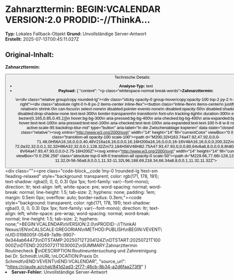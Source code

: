 # Zahnarzttermin: BEGIN:VCALENDAR VERSION:2.0 PRODID:-//ThinkA...

**Typ:** Lokales Fallback-Objekt
**Grund:** Unvollständige Server-Antwort
**Erstellt:** 2025-07-13T00:45:11.027Z

## Original-Inhalt:

<p class="whitespace-normal break-words"><strong>Zahnarzttermin:</strong></p>
<div class="relative group/copy rounded-lg"><div class="sticky opacity-0 group-hover/copy:opacity-100 top-2 py-2 h-12 w-0 float-right"><div class="absolute right-0 h-8 px-2 items-center inline-flex"><button class="inline-flex
  items-center
  justify-center
  relative
  shrink-0
  can-focus
  select-none
  disabled:pointer-events-none
  disabled:opacity-50
  disabled:shadow-none
  disabled:drop-shadow-none text-text-300
          border-transparent
          transition
          font-ui
          tracking-tight
          duration-300
          ease-[cubic-bezier(0.165,0.85,0.45,1)]
          hover:bg-bg-300
          aria-pressed:bg-bg-400
          aria-checked:bg-bg-400
          aria-expanded:bg-bg-400
          hover:text-text-100
          aria-pressed:text-text-100
          aria-checked:text-text-100
          aria-expanded:text-text-100 h-8 w-8 rounded-md active:scale-95 backdrop-blur-md" type="button...

## Technische Details:

- **Analyse-Typ:** text
- **Payload:** {
  "content": "<p class=\"whitespace-normal break-words\"><strong>Zahnarzttermin:</strong></p>\n<div class=\"relative group/copy rounded-lg\"><div class=\"sticky opacity-0 group-hover/copy:opacity-100 top-2 py-2 h-12 w-0 float-right\"><div class=\"absolute right-0 h-8 px-2 items-center inline-flex\"><button class=\"inline-flex\n  items-center\n  justify-center\n  relative\n  shrink-0\n  can-focus\n  select-none\n  disabled:pointer-events-none\n  disabled:opacity-50\n  disabled:shadow-none\n  disabled:drop-shadow-none text-text-300\n          border-transparent\n          transition\n          font-ui\n          tracking-tight\n          duration-300\n          ease-[cubic-bezier(0.165,0.85,0.45,1)]\n          hover:bg-bg-300\n          aria-pressed:bg-bg-400\n          aria-checked:bg-bg-400\n          aria-expanded:bg-bg-400\n          hover:text-text-100\n          aria-pressed:text-text-100\n          aria-checked:text-text-100\n          aria-expanded:text-text-100 h-8 w-8 rounded-md active:scale-95 backdrop-blur-md\" type=\"button\" aria-label=\"In die Zwischenablage kopieren\" data-state=\"closed\"><div class=\"relative\"><svg xmlns=\"http://www.w3.org/2000/svg\" width=\"14\" height=\"14\" fill=\"currentColor\" viewBox=\"0 0 256 256\" class=\"transition-all opacity-100 scale-100\"><path d=\"M200,32H163.74a47.92,47.92,0,0,0-71.48,0H56A16,16,0,0,0,40,48V216a16,16,0,0,0,16,16H200a16,16,0,0,0,16-16V48A16,16,0,0,0,200,32Zm-72,0a32,32,0,0,1,32,32H96A32,32,0,0,1,128,32Zm72,184H56V48H82.75A47.93,47.93,0,0,0,80,64v8a8,8,0,0,0,8,8h80a8,8,0,0,0,8-8V64a47.93,47.93,0,0,0-2.75-16H200Z\"></path></svg><svg xmlns=\"http://www.w3.org/2000/svg\" width=\"14\" height=\"14\" fill=\"currentColor\" viewBox=\"0 0 256 256\" class=\"absolute top-0 left-0 transition-all opacity-0 scale-50\"><path d=\"M229.66,77.66l-128,128a8,8,0,0,1-11.32,0l-56-56a8,8,0,0,1,11.32-11.32L96,188.69,218.34,66.34a8,8,0,0,1,11.32,11.32Z\"></path></svg></div></button></div></div><div class=\"\"><pre class=\"code-block__code !my-0 !rounded-lg !text-sm !leading-relaxed\" style=\"background: transparent; color: rgb(171, 178, 191); text-shadow: rgba(0, 0, 0, 0.3) 0px 1px; font-family: var(--font-mono); direction: ltr; text-align: left; white-space: pre; word-spacing: normal; word-break: normal; line-height: 1.5; tab-size: 2; hyphens: none; padding: 1em; margin: 0.5em 0px; overflow: auto; border-radius: 0.3em;\"><code style=\"background: transparent; color: rgb(171, 178, 191); text-shadow: rgba(0, 0, 0, 0.3) 0px 1px; font-family: var(--font-mono); direction: ltr; text-align: left; white-space: pre-wrap; word-spacing: normal; word-break: normal; line-height: 1.5; tab-size: 2; hyphens: none;\"><span><span>BEGIN:VCALENDAR\n</span></span><span>VERSION:2.0\n</span><span>PRODID:-//ThinkAI Nexus//EN\n</span><span>CALSCALE:GREGORIAN\n</span><span>METHOD:PUBLISH\n</span><span>BEGIN:VEVENT\n</span><span>UID:0198005f-0549-7a9b-9907-9e344ab64473\n</span><span>DTSTAMP:20250712T204124Z\n</span><span>DTSTART:20250721T100000Z\n</span><span>DTEND:20250721T103000Z\n</span><span>SUMMARY:Zahnarzttermin Routinecheck 🦷\n</span><span>DESCRIPTION:Routineuntersuchung und Zahnreinigung bei Dr. Schmidt.\n</span><span>URL:\n</span><span>LOCATION:Praxis Dr. Schmidt\n</span><span>END:VEVENT\n</span><span>END:VCALENDAR</span></code></pre></div></div>",
  "source_url": "https://claude.ai/chat/841d2ad3-2f77-46cb-8b34-a2d6faa273f9"
}
- **Server-Fehler:** Unvollständige Server-Antwort